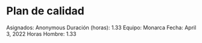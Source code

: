 # Plan de calidad

Asignados: Anonymous
Duración (horas): 1.33
Equipo: Monarca
Fecha: April 3, 2022
Horas Hombre: 1.33